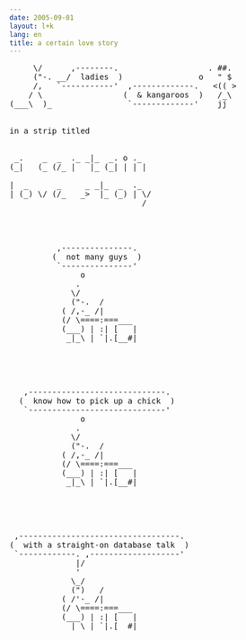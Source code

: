 ```yaml
---
date: 2005-09-01
layout: l+k
lang: en
title: a certain love story
---
```


<pre class='l-k'>
     \/      ,--------.                   . ##. 
     ("-. __/  ladies  )                o   " $ 
     /,   `-----------'  ,-------------.   <(( >
    / \                 (  & kangaroos  )   /_\ 
(___\  )_                `-------------'    jj  


in a strip titled


 _.    _  _  ._ _|_  _. o ._  
(_|   (_ (/_ |   |_ (_| | | | 

|  _      _     _ _|_  _  ._  
| (_) \/ (/_   _>  |_ (_) | \/
                            / 




          ,---------------.          
         (  not many guys  )         
          `---------------'          
               o                     
              .                      
             \/                      
             ("-.  /                 
           ( /,-_ /|                 
           (/ \====:===___           
           (___) | :| [   |          
            _|_\ | `|.[__#|          





   ,-----------------------------.   
  (  know how to pick up a chick  )  
   `-----------------------------'   
               o                     
              .                      
             \/                      
             ("-.  /                 
           ( /,-_ /|                 
           (/ \====:===___           
           (___) | :| [   |          
            _|_\ | `|.[__#|          





 ,----------------------------------. 
(  with a straight-on database talk  )
 `------------. ,-------------------' 
              |/                      
              '                       
             \_/                      
             (")   /                  
           ( /'-_ /|                  
           (/ \====:===___            
           (___) | :| [   |           
            _|_\ | `|.[__#|           
</pre>
